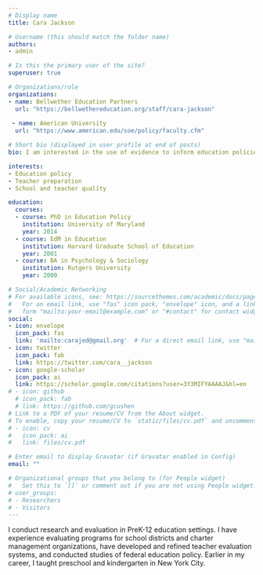 ```yaml
---
# Display name
title: Cara Jackson

# Username (this should match the folder name)
authors:
- admin

# Is this the primary user of the site?
superuser: true

# Organizations/role
organizations: 
- name: Bellwether Education Partners
  url: "https://bellwethereducation.org/staff/cara-jackson"
  
 - name: American University
  url: "https://www.american.edu/soe/policy/faculty.cfm"

# Short bio (displayed in user profile at end of posts)
bio: I am interested in the use of evidence to inform education policies and practices. 

interests:
- Education policy
- Teacher preparation 
- School and teacher quality

education: 
  courses:
  - course: PhD in Education Policy
    institution: University of Maryland
    year: 2014
  - course: EdM in Education 
    institution: Harvard Graduate School of Education
    year: 2001
  - course: BA in Psychology & Sociology 
    institution: Rutgers University 
    year: 2000

# Social/Academic Networking
# For available icons, see: https://sourcethemes.com/academic/docs/page-builder/#icons
#   For an email link, use "fas" icon pack, "envelope" icon, and a link in the
#   form "mailto:your-email@example.com" or "#contact" for contact widget.
social:
- icon: envelope
  icon_pack: fas
  link: 'mailto:carajed@gmail.org'  # For a direct email link, use "mailto:test@example.org".
- icon: twitter
  icon_pack: fab
  link: https://twitter.com/cara__jackson
- icon: google-scholar
  icon_pack: ai
  link: https://scholar.google.com/citations?user=3Y3MIFYAAAAJ&hl=en
# - icon: github
  # icon_pack: fab
  # link: https://github.com/gcushen
# Link to a PDF of your resume/CV from the About widget.
# To enable, copy your resume/CV to `static/files/cv.pdf` and uncomment the lines below.
# - icon: cv
#   icon_pack: ai
#   link: files/cv.pdf

# Enter email to display Gravatar (if Gravatar enabled in Config)
email: ""

# Organizational groups that you belong to (for People widget)
#   Set this to `[]` or comment out if you are not using People widget.
# user_groups:
# - Researchers
# - Visitors
---
```


I conduct research and evaluation in PreK-12 education settings. I have experience evaluating programs for school districts and charter management organizations, have developed and refined teacher evaluation systems, and conducted studies of federal education policy. Earlier in my career, I taught preschool and kindergarten in New York City.

